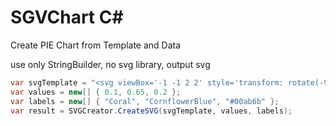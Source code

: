 # SGVChart C#
Create PIE Chart from Template and Data 

use only StringBuilder, no svg library,  output svg
```csharp
var svgTemplate = "<svg viewBox='-1 -1 2 2' style='transform: rotate(-90deg)'>{0}</svg>";
var values = new[] { 0.1, 0.65, 0.2 };
var labels = new[] { "Coral", "CornflowerBlue", "#00ab6b" };
var result = SVGCreator.CreateSVG(svgTemplate, values, labels);
```
